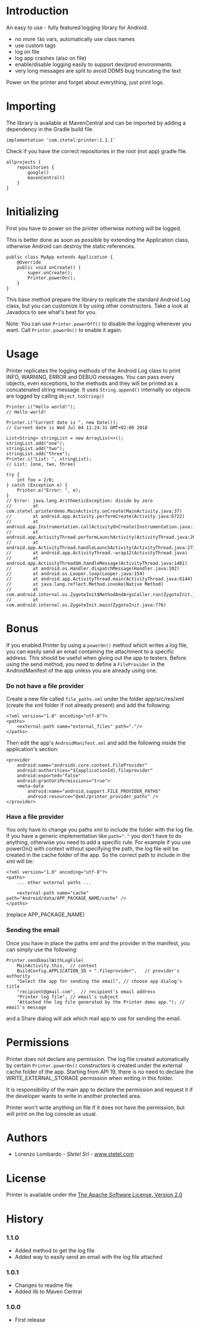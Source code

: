 # Introduction
An easy to use - fully featured logging library for Android.
- no more `TAG` vars, automatically use class names
- use custom tags
- log on file
- log app crashes (also on file)
- enable/disable logging easily to support dev/prod environments
- very long messages are split to avoid DDMS bug truncating the text

Power on the printer and forget about everything, just print logs.

# Importing
The library is available at MavenCentral and can be imported by adding a dependency in the Gradle build file.
```
implementation 'com.stetel:printer:1.1.1'
```

Check if you have the correct repositories in the root (not app) gradle file.
``` 
allprojects {
    repositories {
        google()
        mavenCentral()
    }
}
``` 

# Initializing
First you have to power on the printer otherwise nothing will be logged. 

This is better done as soon as possible by extending the Application class, otherwise Android can destroy the static references.
``` 
public class MyApp extends Application {
    @Override
    public void onCreate() {
        super.onCreate();
        Printer.powerOn();
    }
}
```
This base method prepare the library to replicate the standard Android Log class, but you can customize it by using other constructors.
Take a look at Javadocs to see what's best for you.

Note: You can use `Printer.powerOff()` to disable the logging whenever you want. Call `Printer.powerOn()` to enable it again.

# Usage
Printer replicates the logging methods of the Android Log class to print INFO, WARNING, ERROR and DEBUG messages.
You can pass every objects, even exceptions, to the methods and they will be printed as a concatenated string message.
It uses `String.append()` internally so objects are logged by calling `Object.toString()`
```
Printer.i("Hello world!");
// Hello world!

Printer.i("Current date is ", new Date());
// Current date is Wed Jul 04 11:24:31 GMT+02:00 2018

List<String> stringList = new ArrayList<>();
stringList.add("one");
stringList.add("two");
stringList.add("three");
Printer.i("List: ", stringList);
// List: [one, two, three]

try {
    int foo = 2/0;
} catch (Exception e) {
    Printer.e("Error: ", e);
}
// Error: java.lang.ArithmeticException: divide by zero
//        at com.stetel.printerdemo.MainActivity.onCreate(MainActivity.java:37)
//        at android.app.Activity.performCreate(Activity.java:6722)
//        at android.app.Instrumentation.callActivityOnCreate(Instrumentation.java:1119)
//        at android.app.ActivityThread.performLaunchActivity(ActivityThread.java:2622)
//        at android.app.ActivityThread.handleLaunchActivity(ActivityThread.java:2730)
//        at android.app.ActivityThread.-wrap12(ActivityThread.java)
//        at android.app.ActivityThread$H.handleMessage(ActivityThread.java:1481)
//        at android.os.Handler.dispatchMessage(Handler.java:102)
//        at android.os.Looper.loop(Looper.java:154)
//        at android.app.ActivityThread.main(ActivityThread.java:6144)
//        at java.lang.reflect.Method.invoke(Native Method)
//        at com.android.internal.os.ZygoteInit$MethodAndArgsCaller.run(ZygoteInit.java:886)
//        at com.android.internal.os.ZygoteInit.main(ZygoteInit.java:776)
```
# Bonus
If you enabled Printer by using a `powerOn()` method which writes a log file, you can easily send an email containing the attachment to a specific address.
This should be useful when giving out the app to testers.
Before using the send method, you need to define a `FileProvider` in the AndroidManifest of the app unless you are already using one.

### Do not have a file provider
Create a new file called `file_paths.xml` under the folder app/src/res/xml (create the xml folder if not already present) and add the following:
```
<?xml version="1.0" encoding="utf-8"?>
<paths>
    <external-path name="external_files" path="."/>
</paths>
```

Then edit the app's `AndroidManifest.xml` and add the following inside the application's section:
```
<provider
    android:name="androidx.core.content.FileProvider"
    android:authorities="${applicationId}.fileprovider"
    android:exported="false"
    android:grantUriPermissions="true">
    <meta-data
        android:name="android.support.FILE_PROVIDER_PATHS"
        android:resource="@xml/printer_provider_paths" />
</provider>
```

### Have a file provider
You only have to change you paths xml to include the folder with the log file.
If you have a generic implementation like `path="."` you don't have to do anything, otherwise you need to add a specific rule. 
For example if you use powerOn() with context without specifying the path, the log file will be created in the cache folder of the app. So the correct path to include in the xml will be:
```
<?xml version="1.0" encoding="utf-8"?>
<paths>
    ... other external paths ...
    
    <external-path name="cache" path="Android/data/APP_PACKAGE_NAME/cache" />
</paths>
```
(replace APP_PACKAGE_NAME)
 
### Sending the email
Once you have in place the paths xml and the provider in the manifest, you can simply use the following:
```
Printer.sendEmailWithLogFile(
    MainActivity.this,  // context
    BuildConfig.APPLICATION_ID + ".fileprovider",   // provider's authority
    "Select the app for sending the email", // choose app dialog's title
    "recipient@gmail.com",  // recipient's email address
    "Printer log file", // email's subject
    "Attached the log file generated by the Printer demo app."); // email's message
```
and a Share dialog will ask which mail app to use for sending the email.

# Permissions
Printer does not declare any permission. The log file created automatically by certain `Printer.powerOn()` constructors is created under the external cache folder of the app.
Starting from API 19, there is no need to declare the WRITE_EXTERNAL_STORAGE permission when writing in this folder.

It is responsibility of the main app to declare the permission and request it if the developer wants to write in another protected area.

Printer won't write anything on file if it does not have the permission, but will print on the log console as usual.

# Authors
- Lorenzo Lombardo - _Stetel Srl_ - www.stetel.com

# License
Printer is available under the [The Apache Software License, Version 2.0](http://www.apache.org/licenses/LICENSE-2.0.txt)

# History

### 1.1.0
- Added method to get the log file
- Added way to easily send an email with the log file attached

### 1.0.1
- Changes to readme file
- Added lib to Maven Central

### 1.0.0 
- First release